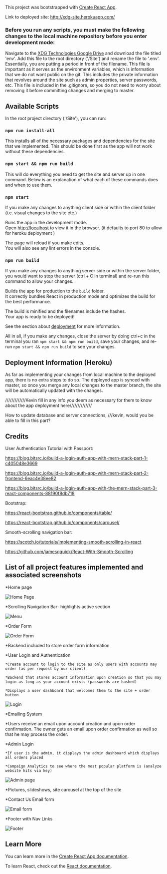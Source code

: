 This project was bootstrapped with [Create React App](https://github.com/facebook/create-react-app).

Link to deployed site: http://xdg-site.herokuapp.com/



### Before you run any scripts, you must make the following changes to the local machine repository before you enter development mode:

Navigate to the [XDG Technologies Google Drive](https://drive.google.com/drive/folders/1OG_wAkYLTha0v-mMZ2aMpkWTdCMmiQ6J) and download the file titled 'env'. Add this file to the root directory ('/Site') and rename the file to '.env'. Essentially, you are putting a period in front of the filename. This file is important as it serves as the environment variables, which is information that we do not want public on the git. This includes the private information that revolves around the site such as admin properties, server passwords, etc. This file is included in the .gitignore, so you do not need to worry about removing it before committing changes and merging to master. 

## Available Scripts

In the root project directory ('/Site'), you can run:

### `npm run install-all`

This installs all of the necessary packages and dependencies for the site that we implemented. This should be done first as the app will not work without these dependencies.

### `npm start && npm run build`

This will do everything you need to get the site and server up in one command. Below is an explanation of what each of these commands does and when to use them.

### `npm start`

If you make any changes to anything client side or within the client folder (i.e. visual changes to the site etc.)

Runs the app in the development mode.<br />
Open [http://localhost](http://localhost) to view it in the browser. (it defaults to port 80 to allow for heroku deployment )

The page will reload if you make edits.<br />
You will also see any lint errors in the console.

### `npm run build`

If you make any changes to anything server side or within the server folder, you would want to stop the server (ctrl + C in terminal) and re-run this command to allow your changes.

Builds the app for production to the `build` folder.<br />
It correctly bundles React in production mode and optimizes the build for the best performance.

The build is minified and the filenames include the hashes.<br />
Your app is ready to be deployed!

See the section about [deployment](https://facebook.github.io/create-react-app/docs/deployment) for more information.


All in all, if you make any changes, close the server by doing ctrl+c in the terminal you ran `npm start && npm run build`, save your changes, and re-run `npm start && npm run build` to see your changes.

## Deployment Information (Heroku)

As far as implementing your changes from local machine to the deployed app, there is no extra steps to do so. The deployed app is synced with master, so once you merge any local changes to the master branch, the site will be automatically updated with the changes. 


/////////////Kevin fill in any info you deem as necessary for them to know about the app deployment here//////////////


How to update database and server connections, ///kevin, would you be able to fill in this part?


## Credits 
User Authentication Tutorial with Passport:

https://blog.bitsrc.io/build-a-login-auth-app-with-mern-stack-part-1-c405048e3669

https://blog.bitsrc.io/build-a-login-auth-app-with-mern-stack-part-2-frontend-6eac4e38ee82

https://blog.bitsrc.io/build-a-login-auth-app-with-the-mern-stack-part-3-react-components-88190f8db718

Bootstrap:

https://react-bootstrap.github.io/components/table/

https://react-bootstrap.github.io/components/carousel/

Smooth-scrolling navigation bar:

https://scotch.io/tutorials/implementing-smooth-scrolling-in-react

https://github.com/jamesqquick/React-With-Smooth-Scrolling
 
## List of all project features implemented and associated screenshots
*Home page

![Home Page](/client/public/images/homepage.png)

*Scrolling Navigation Bar- highlights active section

![Menu](/client/public/images/menu.png)

*Order Form

![Order Form](/client/public/images/orderform.png)

*Backend included to store order form information

*User Login and Authentication 

	*Create account to login to the site as only users with accounts may order (as per request by our client)

	*Backend that stores account information upon creation so that you may login as long as your account exists (passwords are hashed)

	*Displays a user dashboard that welcomes them to the site + order button

![Login](/client/public/images/login.png)

*Emailing System

*Users receive an email upon account creation and upon order confirmation. The owner gets an email upon order confirmation as well so that he may process the order.

*Admin Login

	*If user is the admin, it displays the admin dashboard which displays all orders placed

	*Campaign Analytics to see where the most popular platform is (analyze website hits via key)

![Admin page](/client/public/images/admin.png)

*Pictures, slideshows, site carousel at the top of the site

*Contact Us Email form 

![Email form](/client/public/images/contactus.png)

*Footer with Nav Links

![Footer](/client/public/images/footer.png)





## Learn More

You can learn more in the [Create React App documentation](https://facebook.github.io/create-react-app/docs/getting-started).

To learn React, check out the [React documentation](https://reactjs.org/).




